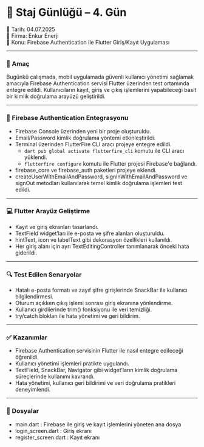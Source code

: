 # 📘 Staj Günlüğü – 4. Gün  
📅 Tarih: 04.07.2025  
🏢 Firma: Enkur Enerji  
💼 Konu: Firebase Authentication ile Flutter Giriş/Kayıt Uygulaması  

---

### 🎯 Amaç  
Bugünkü çalışmada, mobil uygulamada güvenli kullanıcı yönetimi sağlamak amacıyla Firebase Authentication servisi Flutter üzerinden test ortamında entegre edildi. Kullanıcıların kayıt, giriş ve çıkış işlemlerini yapabileceği basit bir kimlik doğrulama arayüzü geliştirildi.  

---

### 🔐 Firebase Authentication Entegrasyonu  

- Firebase Console üzerinden yeni bir proje oluşturuldu.  
- Email/Password kimlik doğrulama yöntemi etkinleştirildi.  
- Terminal üzerinden FlutterFire CLI aracı projeye entegre edildi.  
  - `dart pub global activate flutterfire_cli` komutu ile CLI aracı yüklendi.  
  - `flutterfire configure` komutu ile Flutter projesi Firebase'e bağlandı.  
- firebase_core ve firebase_auth paketleri projeye eklendi.  
- createUserWithEmailAndPassword, signInWithEmailAndPassword ve signOut metodları kullanılarak temel kimlik doğrulama işlemleri test edildi.  

---

### 💻 Flutter Arayüz Geliştirme  

- Kayıt ve giriş ekranları tasarlandı.  
- TextField widget’ları ile e-posta ve şifre alanları oluşturuldu.  
- hintText, icon ve labelText gibi dekorasyon özellikleri kullanıldı.  
- Her giriş alanı için ayrı TextEditingController tanımlanarak önceki hata giderildi.  

---

### 🔍 Test Edilen Senaryolar  

- Hatalı e-posta formatı ve zayıf şifre girişlerinde SnackBar ile kullanıcı bilgilendirmesi.  
- Oturum açıkken çıkış işlemi sonrası giriş ekranına yönlendirme.  
- Kullanıcı girdilerinde trim() fonksiyonu ile veri temizliği.  
- try/catch blokları ile hata yönetimi ve geri bildirim.  

---

### ✅ Kazanımlar  

- Firebase Authentication servisinin Flutter ile nasıl entegre edileceği öğrenildi.  
- Kullanıcı yönetimi işlemleri pratikte uygulandı.  
- TextField, SnackBar, Navigator gibi widget’ların kimlik doğrulama süreçlerinde kullanımı kavrandı.  
- Hata yönetimi, kullanıcı geri bildirimi ve veri doğrulama pratikleri deneyimlendi.  

---

### 📂 Dosyalar  

- main.dart : Firebase ile giriş ve kayıt işlemlerini yöneten ana dosya  
- login_screen.dart : Giriş ekranı  
- register_screen.dart : Kayıt ekranı
